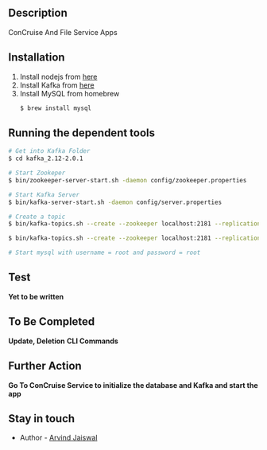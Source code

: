 ## Description

ConCruise And File Service Apps

## Installation

1. Install nodejs from [here](https://nodejs.org/en/)
2. Install Kafka from [here](https://kafka.apache.org/downloads)
3. Install MySQL from homebrew
    ```bash
    $ brew install mysql
    ```

## Running the dependent tools

```bash
# Get into Kafka Folder
$ cd kafka_2.12-2.0.1

# Start Zookeper
$ bin/zookeeper-server-start.sh -daemon config/zookeeper.properties

# Start Kafka Server
$ bin/kafka-server-start.sh -daemon config/server.properties

# Create a topic
$ bin/kafka-topics.sh --create --zookeeper localhost:2181 --replication-factor 1 --partitions 1 --config retention.ms=604800000 --topic customers

$ bin/kafka-topics.sh --create --zookeeper localhost:2181 --replication-factor 1 --partitions 1 --config retention.ms=604800000 --topic drivers

# Start mysql with username = root and password = root
```

## Test

**Yet to be written**

## To Be Completed

**Update, Deletion**
**CLI Commands**

## Further Action

**Go To ConCruise Service to initialize the database and Kafka and start the app**

## Stay in touch

- Author - [Arvind Jaiswal](https://www.linkedin.com/in/arvindjaiswal92/)
